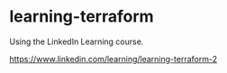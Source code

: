 # learning-terraform

Using the LinkedIn Learning course.

https://www.linkedin.com/learning/learning-terraform-2
